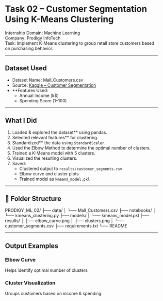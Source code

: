 #  Task 02 – Customer Segmentation Using K-Means Clustering

Internship Domain: Machine Learning  
Company: Prodigy InfoTech  
Task: Implement K-Means clustering to group retail store customers based on purchasing behavior.

---

##  Dataset Used

- Dataset Name: Mall_Customers.csv  
- Source: [Kaggle – Customer Segmentation](https://www.kaggle.com/datasets/vjchoudhary7/customer-segmentation-tutorial-in-python)  
- **Features Used:
  - Annual Income (k$)
  - Spending Score (1–100)

---

## What I Did

1. Loaded & explored the dataset** using pandas.
2. Selected relevant features** for clustering.
3. Standardized** the data using `StandardScaler`.
4. Used the Elbow Method to determine the optimal number of clusters.
5. Trained a K-Means model with 5 clusters.
6. Visualized the resulting clusters.
7. Saved:
   - Clustered output to `results/customer_segments.csv`
   - Elbow curve and cluster plots
   - Trained model as `kmeans_model.pkl`

---

## 📂 Folder Structure

PRODIGY_ML_02/
├── data/
│ └── Mall_Customers.csv
├── notebooks/
│ └── kmeans_clustering.py
├── models/
│ └── kmeans_model.pkl
├── results/
│ ├── elbow_curve.png
│ ├── clusters.png
│ └── customer_segments.csv
├── requirements.txt
└── README

---

##  Output Examples

###  Elbow Curve
Helps identify optimal number of clusters

###  Cluster Visualization
Groups customers based on income & spending 
